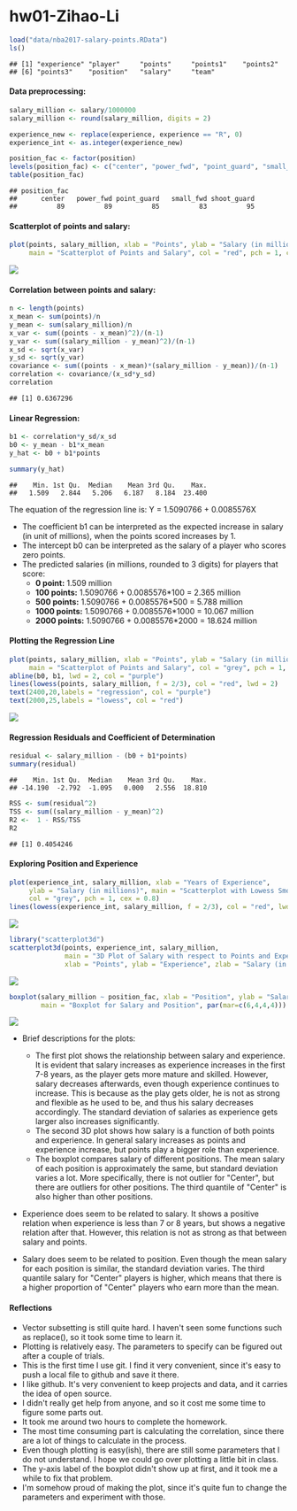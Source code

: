 hw01-Zihao-Li
================

``` r
load("data/nba2017-salary-points.RData")
ls()
```

    ## [1] "experience" "player"     "points"     "points1"    "points2"   
    ## [6] "points3"    "position"   "salary"     "team"

#### Data preprocessing:

``` r
salary_million <- salary/1000000
salary_million <- round(salary_million, digits = 2)

experience_new <- replace(experience, experience == "R", 0)
experience_int <- as.integer(experience_new)

position_fac <- factor(position)
levels(position_fac) <- c("center", "power_fwd", "point_guard", "small_fwd", "shoot_guard")
table(position_fac)
```

    ## position_fac
    ##      center   power_fwd point_guard   small_fwd shoot_guard 
    ##          89          89          85          83          95

#### Scatterplot of points and salary:

``` r
plot(points, salary_million, xlab = "Points", ylab = "Salary (in millions)", 
     main = "Scatterplot of Points and Salary", col = "red", pch = 1, cex = 0.8)
```

<img src="hw01-Zihao-Li_files/figure-markdown_github-ascii_identifiers/unnamed-chunk-3-1.png" style="display: block; margin: auto;" />

#### Correlation between points and salary:

``` r
n <- length(points)
x_mean <- sum(points)/n
y_mean <- sum(salary_million)/n
x_var <- sum((points - x_mean)^2)/(n-1)
y_var <- sum((salary_million - y_mean)^2)/(n-1)
x_sd <- sqrt(x_var)
y_sd <- sqrt(y_var)
covariance <- sum((points - x_mean)*(salary_million - y_mean))/(n-1)
correlation <- covariance/(x_sd*y_sd)
correlation
```

    ## [1] 0.6367296

#### Linear Regression:

``` r
b1 <- correlation*y_sd/x_sd
b0 <- y_mean - b1*x_mean
y_hat <- b0 + b1*points

summary(y_hat)
```

    ##    Min. 1st Qu.  Median    Mean 3rd Qu.    Max. 
    ##   1.509   2.844   5.206   6.187   8.184  23.400

The equation of the regression line is: Y = 1.5090766 + 0.0085576X

-   The coefficient b1 can be interpreted as the expected increase in salary (in unit of millions), when the points scored increases by 1.
-   The intercept b0 can be interpreted as the salary of a player who scores zero points.
-   The predicted salaries (in millions, rounded to 3 digits) for players that score:
    -   **0 point:** 1.509 million
    -   **100 points:** 1.5090766 + 0.0085576\*100 = 2.365 million
    -   **500 points:** 1.5090766 + 0.0085576\*500 = 5.788 million
    -   **1000 points:** 1.5090766 + 0.0085576\*1000 = 10.067 million
    -   **2000 points:** 1.5090766 + 0.0085576\*2000 = 18.624 million

#### Plotting the Regression Line

``` r
plot(points, salary_million, xlab = "Points", ylab = "Salary (in millions)", 
     main = "Scatterplot of Points and Salary", col = "grey", pch = 1, cex = 0.8)
abline(b0, b1, lwd = 2, col = "purple")
lines(lowess(points, salary_million, f = 2/3), col = "red", lwd = 2)
text(2400,20,labels = "regression", col = "purple")
text(2000,25,labels = "lowess", col = "red")
```

<img src="hw01-Zihao-Li_files/figure-markdown_github-ascii_identifiers/unnamed-chunk-6-1.png" style="display: block; margin: auto;" />

#### Regression Residuals and Coefficient of Determination

``` r
residual <- salary_million - (b0 + b1*points)
summary(residual)
```

    ##    Min. 1st Qu.  Median    Mean 3rd Qu.    Max. 
    ## -14.190  -2.792  -1.095   0.000   2.556  18.810

``` r
RSS <- sum(residual^2)
TSS <- sum((salary_million - y_mean)^2)
R2 <-  1 - RSS/TSS
R2
```

    ## [1] 0.4054246

#### Exploring Position and Experience

``` r
plot(experience_int, salary_million, xlab = "Years of Experience", 
     ylab = "Salary (in millions)", main = "Scatterplot with Lowess Smooth",
     col = "grey", pch = 1, cex = 0.8)
lines(lowess(experience_int, salary_million, f = 2/3), col = "red", lwd = 2)
```

<img src="hw01-Zihao-Li_files/figure-markdown_github-ascii_identifiers/unnamed-chunk-8-1.png" style="display: block; margin: auto;" />

``` r
library("scatterplot3d")
scatterplot3d(points, experience_int, salary_million, 
              main = "3D Plot of Salary with respect to Points and Experience", 
              xlab = "Points", ylab = "Experience", zlab = "Salary (in millions)", color = "red")
```

<img src="hw01-Zihao-Li_files/figure-markdown_github-ascii_identifiers/unnamed-chunk-8-2.png" style="display: block; margin: auto;" />

``` r
boxplot(salary_million ~ position_fac, xlab = "Position", ylab = "Salary (in millions)", 
        main = "Boxplot for Salary and Position", par(mar=c(6,4,4,4)))
```

<img src="hw01-Zihao-Li_files/figure-markdown_github-ascii_identifiers/unnamed-chunk-8-3.png" style="display: block; margin: auto;" />

-   Brief descriptions for the plots:
    -   The first plot shows the relationship between salary and experience. It is evident that salary increases as experience increases in the first 7-8 years, as the player gets more mature and skilled. However, salary decreases afterwards, even though experience continues to increase. This is because as the play gets older, he is not as strong and flexible as he used to be, and thus his salary decreases accordingly. The standard deviation of salaries as experience gets larger also increases significantly.
    -   The second 3D plot shows how salary is a function of both points and experience. In general salary increases as points and experience increase, but points play a bigger role than experience.
    -   The boxplot compares salary of different positions. The mean salary of each position is approximately the same, but standard deviation varies a lot. More specifically, there is not outlier for "Center", but there are outliers for other positions. The third quantile of "Center" is also higher than other positions.
-   Experience does seem to be related to salary. It shows a positive relation when experience is less than 7 or 8 years, but shows a negative relation after that. However, this relation is not as strong as that between salary and points.

-   Salary does seem to be related to position. Even though the mean salary for each position is similar, the standard deviation varies. The third quantile salary for "Center" players is higher, which means that there is a higher proportion of "Center" players who earn more than the mean.

#### Reflections

-   Vector subsetting is still quite hard. I haven't seen some functions such as replace(), so it took some time to learn it.
-   Plotting is relatively easy. The parameters to specify can be figured out after a couple of trials.
-   This is the first time I use git. I find it very convenient, since it's easy to push a local file to github and save it there.
-   I like github. It's very convenient to keep projects and data, and it carries the idea of open source.
-   I didn't really get help from anyone, and so it cost me some time to figure some parts out.
-   It took me around two hours to complete the homework.
-   The most time consuming part is calculating the correlation, since there are a lot of things to calculate in the process.
-   Even though plotting is easy(ish), there are still some parameters that I do not understand. I hope we could go over plotting a little bit in class.
-   The y-axis label of the boxplot didn't show up at first, and it took me a while to fix that problem.
-   I'm somehow proud of making the plot, since it's quite fun to change the parameters and experiment with those.
